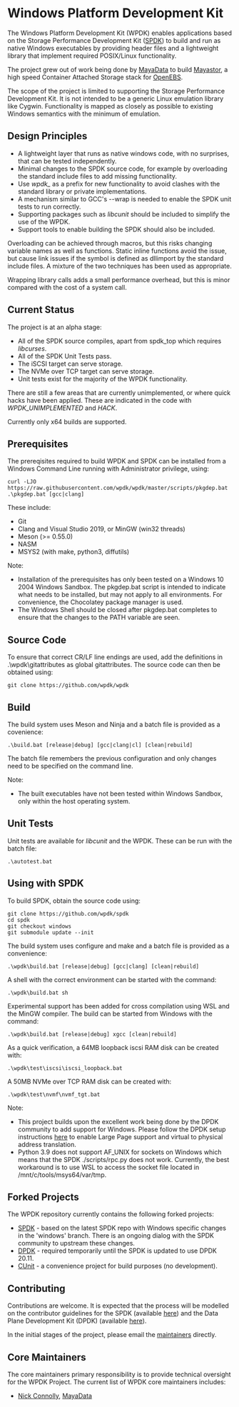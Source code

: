# Windows Platform Development Kit

The Windows Platform Development Kit (WPDK) enables applications based on the Storage Performance Development Kit ([SPDK](http://www.spdk.io)) to build and run as native Windows executables by providing header files and a lightweight library that implement required POSIX/Linux functionality.

The project grew out of work being done by [MayaData](https://mayadata.io/) to build [Mayastor](https://github.com/openebs/mayastor), a high speed Container Attached Storage stack for [OpenEBS](https://openebs.io/).

The scope of the project is limited to supporting the Storage Performance Development Kit. It is not intended to be a generic Linux emulation library like Cygwin. Functionality is mapped as closely as possible to existing Windows semantics with the minimum of emulation.

<a id="design"></a>
## Design Principles

* A lightweight layer that runs as native windows code, with no surprises, that can be tested independently.
* Minimal changes to the SPDK source code, for example by overloading the standard include files to add missing functionality.
* Use *wpdk_* as a prefix for new functionality to avoid clashes with the standard library or private implementations.
* A mechanism similar to GCC's --wrap is needed to enable the SPDK unit tests to run correctly.
* Supporting packages such as *libcunit* should be included to simplify the use of the WPDK.
* Support tools to enable building the SPDK should also be included.

Overloading can be achieved through macros, but this risks changing variable names as well as functions. Static inline functions avoid the issue, but cause link issues if the symbol is defined as dllimport by the standard include files. A mixture of the two techniques has been used as appropriate.

Wrapping library calls adds a small performance overhead, but this is minor compared with the cost of a system call.

<a id="status"></a>
## Current Status

The project is at an alpha stage:

* All of the SPDK source compiles, apart from spdk_top which requires *libcurses*.
* All of the SPDK Unit Tests pass.
* The iSCSI target can serve storage.
* The NVMe over TCP target can serve storage.
* Unit tests exist for the majority of the WPDK functionality.

There are still a few areas that are currently unimplemented, or where quick hacks have been applied.
These are indicated in the code with *WPDK_UNIMPLEMENTED* and *HACK*.

Currently only x64 builds are supported.

<a id="prerequisites"></a>
## Prerequisites

The prereqisites required to build WPDK and SPDK can be installed from
a Windows Command Line running with Administrator privilege, using:

~~~{.sh}
curl -LJO https://raw.githubusercontent.com/wpdk/wpdk/master/scripts/pkgdep.bat
.\pkgdep.bat [gcc|clang]
~~~

These include:

* Git
* Clang and Visual Studio 2019, or MinGW (win32 threads)
* Meson (>= 0.55.0)
* NASM
* MSYS2 (with make, python3, diffutils)

Note:
* Installation of the prerequisites has only been tested on a Windows 10 2004
Windows Sandbox. The pkgdep.bat script is intended to indicate what needs to be
installed, but may not apply to all environments. For convenience, the Chocolatey
package manager is used.
* The Windows Shell should be closed after pkgdep.bat completes to ensure that the
changes to the PATH variable are seen.

<a id="source"></a>
## Source Code

To ensure that correct CR/LF line endings are used, add the definitions in
.\wpdk\gitattributes as global gitattributes. The source code can then be
obtained using:

~~~{.sh}
git clone https://github.com/wpdk/wpdk
~~~

<a id="build"></a>
## Build

The build system uses Meson and Ninja and a batch file is provided as a covenience:

~~~{.sh}
.\build.bat [release|debug] [gcc|clang|cl] [clean|rebuild]
~~~

The batch file remembers the previous configuration and only changes need to be specified on the command line.

Note:
* The built executables have not been tested within Windows Sandbox, only within
the host operating system.
## Unit Tests

Unit tests are available for *libcunit* and the WPDK. These can be run with the batch file:

~~~{.sh}
.\autotest.bat
~~~

<a id="spdk"></a>
## Using with SPDK

To build SPDK, obtain the source code using:

~~~{.sh}
git clone https://github.com/wpdk/spdk
cd spdk
git checkout windows
git submodule update --init
~~~

The build system uses configure and make and a batch file is provided as a convenience:

~~~{.sh}
.\wpdk\build.bat [release|debug] [gcc|clang] [clean|rebuild]
~~~

A shell with the correct environment can be started with the command:

~~~{.sh}
.\wpdk\build.bat sh
~~~

Experimental support has been added for cross compilation using WSL and the
MinGW compiler. The build can be started from Windows with the command:

~~~{.sh}
.\wpdk\build.bat [release|debug] xgcc [clean|rebuild]
~~~

As a quick verification, a 64MB loopback iscsi RAM disk can be created with:

~~~{.sh}
.\wpdk\test\iscsi\iscsi_loopback.bat
~~~

A 50MB NVMe over TCP RAM disk can be created with:

~~~{.sh}
.\wpdk\test\nvmf\nvmf_tgt.bat
~~~

Note:
* This project builds upon the excellent work being done by the DPDK community to add support for Windows.
Please follow the DPDK setup instructions [here](https://doc.dpdk.org/guides/windows_gsg/run_apps.html)
to enable Large Page support and virtual to physical address translation.
* Python 3.9 does not support AF_UNIX for sockets on Windows which means that the SPDK ./scripts/rpc.py
does not work. Currently, the best workaround is to use WSL to access the socket file located
in /mnt/c/tools/msys64/var/tmp.

## Forked Projects

The WPDK repository currently contains the following forked projects:

* [SPDK](https://github.com/wpdk/spdk) - based on the latest SPDK repo with Windows specific changes in the 'windows' branch.
There is an ongoing dialog with the SPDK community to upstream these changes.
* [DPDK](https://github.com/wpdk/dpdk) - required temporarily until the SPDK is updated to use DPDK 20.11.
* [CUnit](https://github.com/wpdk/CUnit) - a convenience project for build purposes (no development).

<a id="contrib"></a>
## Contributing

Contributions are welcome. It is expected that the process will be modelled on the contributor guidelines for the SPDK (available [here](https://spdk.io/development/)) and the Data Plane Development Kit (DPDK) (available [here](https://doc.dpdk.org/guides/contributing/index.html)).

In the initial stages of the project, please email the [maintainers](https://github.com/wpdk/wpdk/blob/master/MAINTAINERS.md) directly.

<a id="core"></a>
## Core Maintainers

The core maintainers primary responsibility is to provide technical oversight for the WPDK Project. The current list of WPDK core maintainers includes:
* [Nick Connolly](https://github.com/nconnolly1), [MayaData](https://mayadata.io/)
